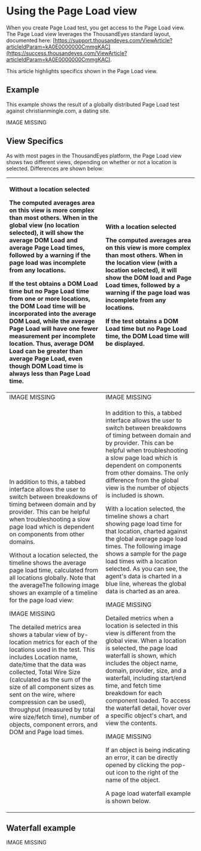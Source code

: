 # Using the Page Load view

When you create Page Load test, you get access to the Page Load view.  The Page Load view leverages the ThousandEyes standard layout, documented here: [https://support.thousandeyes.com/ViewArticle?articleIdParam=kA0E0000000CmmgKAC](https://success.thousandeyes.com/ViewArticle?articleIdParam=kA0E0000000CmmgKAC).  

This article highlights specifics shown in the Page Load view.

## Example

This example shows the result of a globally distributed Page Load test against christianmingle.com, a dating site.

IMAGE MISSING

## View Specifics

 As with most pages in the ThousandEyes platform, the Page Load view shows two different views, depending on whether or not a location is selected.  Differences are shown below:

<table>
  <thead>
    <tr>
      <th style="text-align:left">
        <p><b>Without a location selected</b>
        </p>
        <p>The computed averages area on this view is more complex than most others.
          When in the global view (no location selected), it will show the average
          DOM Load and average Page Load times, followed by a warning if the page
          load was incomplete from any locations.</p>
        <p>If the test obtains a DOM Load time but no Page Load time from one or
          more locations, the DOM Load time will be incorporated into the average
          DOM Load, while the average Page Load will have one fewer measurement per
          incomplete location. Thus, average DOM Load can be greater than average
          Page Load, even though DOM Load time is always less than Page Load time.</p>
      </th>
      <th style="text-align:left">
        <p><b>With a location selected</b>
        </p>
        <p>The computed averages area on this view is more complex than most others.
          When in the location view (with a location selected), it will show the
          DOM load and Page Load times, followed by a warning if the page load was
          incomplete from any locations.</p>
        <p>If the test obtains a DOM Load time but no Page Load time, the DOM Load
          time will be displayed.</p>
      </th>
    </tr>
  </thead>
  <tbody>
    <tr>
      <td style="text-align:left">IMAGE MISSING</td>
      <td style="text-align:left">IMAGE MISSING</td>
    </tr>
    <tr>
      <td style="text-align:left">
        <p>In addition to this, a tabbed interface allows the user to switch between
          breakdowns of timing between domain and by provider. This can be helpful
          when troubleshooting a slow page load which is dependent on components
          from other domains.</p>
        <p>Without a location selected, the timeline shows the average page load
          time, calculated from all locations globally. Note that the averageThe
          following image shows an example of a timeline for the page load view:</p>
        <p>IMAGE MISSING</p>
        <p>The detailed metrics area shows a tabular view of by-location metrics
          for each of the locations used in the test. This includes Location name,
          date/time that the data was collected, Total Wire Size (calculated as the
          sum of the size of all component sizes as sent on the wire, where compression
          can be used), throughput (measured by total wire size/fetch time), number
          of objects, component errors, and DOM and Page load times.</p>
      </td>
      <td style="text-align:left">
        <p>In addition to this, a tabbed interface allows the user to switch between
          breakdowns of timing between domain and by provider. This can be helpful
          when troubleshooting a slow page load which is dependent on components
          from other domains. The only difference from the global view is the number
          of objects is included is shown.</p>
        <p>With a location selected, the timeline shows a chart showing page load
          time for that location, charted against the global average page load times.
          The following image shows a sample for the page load times with a location
          selected. As you can see, the agent&apos;s data is charted in a blue line,
          whereas the global data is charted as an area.</p>
        <p>IMAGE MISSING</p>
        <p>Detailed metrics when a location is selected in this view is different
          from the global view. When a location is selected, the page load waterfall
          is shown, which includes the object name, domain, provider, size, and a
          waterfall, including start/end time, and fetch time breakdown for each
          component loaded. To access the waterfall detail, hover over a specific
          object&apos;s chart, and view the contents.</p>
        <p>IMAGE MISSING</p>
        <p>If an object is being indicating an error, it can be directly opened by
          clicking the pop-out icon to the right of the name of the object.</p>
        <p>A page load waterfall example is shown below.</p>
      </td>
    </tr>
  </tbody>
</table>

## Waterfall example

IMAGE MISSING

